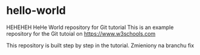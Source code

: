 # hello-world
HEHEHEH HeHe World repository for Git tutorial
This is an example repository for the Git tutoial on https://www.w3schools.com

This repository is built step by step in the tutorial.
Zmieniony na branchu fix
